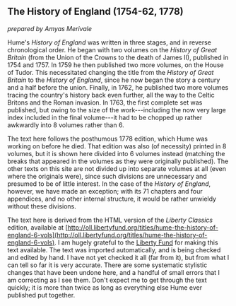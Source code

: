 ## The History of England (1754-62, 1778)

_prepared by Amyas Merivale_

Hume's *History of England* was written in three stages, and in reverse chronological order. He began with two volumes on the *History of Great Britain* (from the Union of the Crowns to the death of James II), published in 1754 and 1757. In 1759 he then published two more volumes, on the House of Tudor. This necessitated changing the title from the *History of Great Britain* to the *History of England*, since he now began the story a century and a half before the union. Finally, in 1762, he published two more volumes tracing the country's history back even further, all the way to the Celtic Britons and the Roman invasion. In 1763, the first complete set was published, but owing to the size of the work---including the now very large index included in the final volume---it had to be chopped up rather awkwardly into 8 volumes rather than 6.

The text here follows the posthumous 1778 edition, which Hume was working on before he died. That edition was also (of necessity) printed in 8 volumes, but it is shown here divided into 6 volumes instead (matching the breaks that appeared in the volumes as they were originally published). The other texts on this site are not divided up into separate volumes at all (even where the originals were), since such divisions are unnecessary and presumed to be of little interest. In the case of the *History of England*, however, we have made an exception; with its 71 chapters and four appendices, and no other internal structure, it would be rather unwieldy without these divisions.

The text here is derived from the HTML version of the *Liberty Classics* edition, available at [http://oll.libertyfund.org/titles/hume-the-history-of-england-6-vols](http://oll.libertyfund.org/titles/hume-the-history-of-england-6-vols). I am hugely grateful to the [Liberty Fund](https://www.libertyfund.org/) for making this text available. The text was imported automatically, and is being checked and edited by hand. I have not yet checked it all (far from it), but from what I can tell so far it is very accurate. There are some systematic stylistic changes that have been undone here, and a handful of small errors that I am correcting as I see them. Don't expect me to get through the text quickly; it is more than twice as long as everything else Hume ever published put together.
